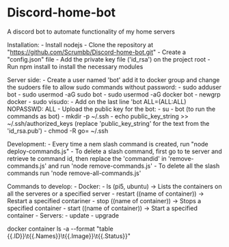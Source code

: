 
# Discord-home-bot
A discord bot to automate functionality of my home servers


Installation:
    - Install nodejs
    - Clone the repository at "https://github.com/Scrumbb/Discord-home-bot.git"
    - Create a "config.json" file
    - Add the private key file ('id_rsa') on the project root
    - Run npm install to install the necessary modules

Server side:
    - Create a user named 'bot' add it to docker group and change the sudoers file to allow sudo commands without password:
        - sudo adduser bot
        - sudo usermod -aG sudo bot
        - sudo usermod -aG docker bot
        - newgrp docker
        - sudo visudo:
            - Add on the last line 'bot ALL=(ALL:ALL) NOPASSWD: ALL
    - Upload the public key for the bot:
        - su - bot (to run the commands as bot)
        - mkdir -p ~/.ssh
        - echo public_key_string >> ~/.ssh/authorized_keys (replace 'public_key_string' for the text from the 'id_rsa.pub')
        - chmod -R go= ~/.ssh
    


Development:
    - Every time a nem slash command is created, run "node deploy-commands.js"
    - To delete a slash command, first go to te server and retrieve te command id, then replace the 'commandid' in 'remove-commands.js' and run 'node remove-commands.js'
    - To delete all the slash commands run 'node remove-all-commands.js'


Commands to develop:
    - Docker:
        - ls (pi5, ubuntu) -> Lists the containers on all the serveres or a specified server
        - restart ((name of container)) -> Restart a specified contariner
        - stop ((name of container)) -> Stops a specified container 
        - start ((name of container)) -> Start a specified container 
    - Servers:
        - update
        - upgrade


docker container ls -a --format "table {{.ID}}\t{{.Names}}\t{{.Image}}\t{{.Status}}"